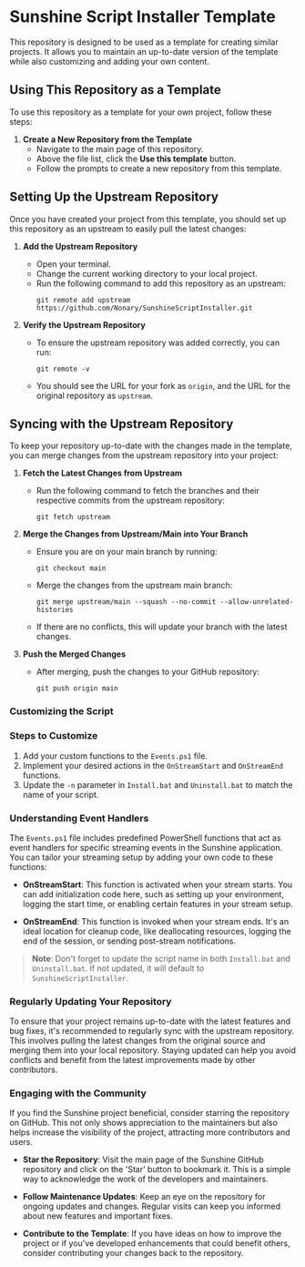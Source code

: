 # Sunshine Script Installer Template

This repository is designed to be used as a template for creating similar projects. It allows you to maintain an up-to-date version of the template while also customizing and adding your own content.

## Using This Repository as a Template

To use this repository as a template for your own project, follow these steps:

1. **Create a New Repository from the Template**
   - Navigate to the main page of this repository.
   - Above the file list, click the **Use this template** button.
   - Follow the prompts to create a new repository from this template.

## Setting Up the Upstream Repository

Once you have created your project from this template, you should set up this repository as an upstream to easily pull the latest changes:

1. **Add the Upstream Repository**
   - Open your terminal.
   - Change the current working directory to your local project.
   - Run the following command to add this repository as an upstream:
     ```
     git remote add upstream https://github.com/Nonary/SunshineScriptInstaller.git
     ```

2. **Verify the Upstream Repository**
   - To ensure the upstream repository was added correctly, you can run:
     ```
     git remote -v
     ```
   - You should see the URL for your fork as `origin`, and the URL for the original repository as `upstream`.

## Syncing with the Upstream Repository

To keep your repository up-to-date with the changes made in the template, you can merge changes from the upstream repository into your project:

1. **Fetch the Latest Changes from Upstream**
   - Run the following command to fetch the branches and their respective commits from the upstream repository:
     ```
     git fetch upstream
     ```

2. **Merge the Changes from Upstream/Main into Your Branch**
   - Ensure you are on your main branch by running:
     ```
     git checkout main
     ```
   - Merge the changes from the upstream main branch:
     ```
     git merge upstream/main --squash --no-commit --allow-unrelated-histories
     ```
   - If there are no conflicts, this will update your branch with the latest changes.

3. **Push the Merged Changes**
   - After merging, push the changes to your GitHub repository:
     ```
     git push origin main
     ```


### Customizing the Script

### Steps to Customize
1. Add your custom functions to the `Events.ps1` file.
2. Implement your desired actions in the `OnStreamStart` and `OnStreamEnd` functions.
3. Update the `-n` parameter in `Install.bat` and `Uninstall.bat` to match the name of your script.

### Understanding Event Handlers

The `Events.ps1` file includes predefined PowerShell functions that act as event handlers for specific streaming events in the Sunshine application. You can tailor your streaming setup by adding your own code to these functions:

- **OnStreamStart**: This function is activated when your stream starts. You can add initialization code here, such as setting up your environment, logging the start time, or enabling certain features in your stream setup.

- **OnStreamEnd**: This function is invoked when your stream ends. It's an ideal location for cleanup code, like deallocating resources, logging the end of the session, or sending post-stream notifications.

> **Note**: Don't forget to update the script name in both `Install.bat` and `Uninstall.bat`. If not updated, it will default to `SunshineScriptInstaller`.

### Regularly Updating Your Repository

To ensure that your project remains up-to-date with the latest features and bug fixes, it's recommended to regularly sync with the upstream repository. This involves pulling the latest changes from the original source and merging them into your local repository. Staying updated can help you avoid conflicts and benefit from the latest improvements made by other contributors.

### Engaging with the Community

If you find the Sunshine project beneficial, consider starring the repository on GitHub. This not only shows appreciation to the maintainers but also helps increase the visibility of the project, attracting more contributors and users.

- **Star the Repository**: Visit the main page of the Sunshine GitHub repository and click on the 'Star' button to bookmark it. This is a simple way to acknowledge the work of the developers and maintainers.

- **Follow Maintenance Updates**: Keep an eye on the repository for ongoing updates and changes. Regular visits can keep you informed about new features and important fixes.

- **Contribute to the Template**: If you have ideas on how to improve the project or if you've developed enhancements that could benefit others, consider contributing your changes back to the repository. 